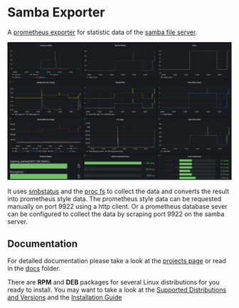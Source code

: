 # Samba Exporter

A [prometheus exporter](https://prometheus.io/docs/instrumenting/exporters/) for statistic data of the [samba file server](https://www.samba.org/).

![Screenshot of dashboard for the samba service](./docs/assets/Samba-Dashboard.png)

It uses [smbstatus](https://www.samba.org/samba/docs/current/man-html/smbstatus.1.html) and the [proc fs](https://en.wikipedia.org/wiki/Procfs) to collect the data and converts the result into prometheus style data.
The prometheus style data can be requested manually on port 9922 using a http client. Or a prometheus database sever can be configured to collect the data by scraping port 9922 on the samba server.

## Documentation

For detailed documentation please take a look at the [projects page](https://imker25.github.io/samba_exporter/Index/) or read in the [docs](./docs/Index.md) folder.

There are **RPM** and **DEB** packages for several Linux distributions for you ready to install. You may want to take a look at the [Supported Distributions and Versions](./docs/Installation/SupportedVersions.md) and the [Installation Guide](./docs/Installation/InstallationGuide.md)

